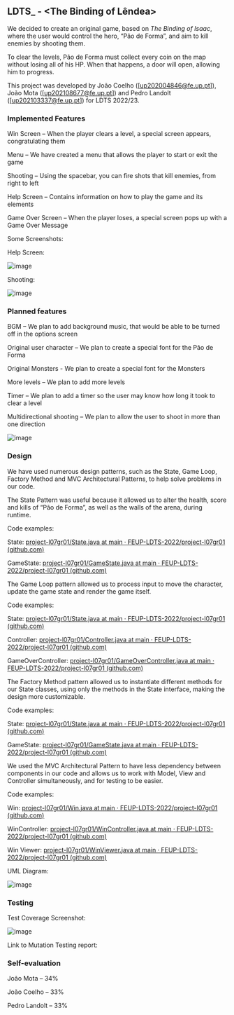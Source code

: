 ## LDTS_<L07><GR01> - <The Binding of Lêndea>

We decided to create an original game, based on *The Binding of Isaac*, where the user would control the hero, “Pão de Forma”, and aim to kill enemies by shooting them.

To clear the levels, Pão de Forma must collect every coin on the map without losing all of his HP. When that happens, a door will open, allowing him to progress.

This project was developed by João Coelho ([up202004846@fe.up.pt]), João Mota ([up202108677@fe.up.pt]) and Pedro Landolt ([up202103337@fe.up.pt]) for LDTS 2022/23.



### Implemented Features


Win Screen – When the player clears a level, a special screen appears, congratulating them


Menu – We have created a menu that allows the player to start or exit the game


Shooting – Using the spacebar, you can fire shots that kill enemies, from right to left


Help Screen – Contains information on how to play the game and its elements


Game Over Screen – When the player loses, a special screen pops up with a Game Over Message


Some Screenshots:


Help Screen:

![image](https://user-images.githubusercontent.com/92723402/204062661-a4dabda3-e055-47aa-9f09-c643713722dd.png)


Shooting: 

![image](https://user-images.githubusercontent.com/92723402/204062683-63f1e2cd-c2ed-42fc-aae5-a08973a8b5ff.png)



### Planned features

BGM – We plan to add background music, that would be able to be turned off in the options screen


Original user character – We plan to create a special font for the Pão de Forma


Original Monsters - We plan to create a special font for the Monsters


More levels – We plan to add more levels


Timer – We plan to add a timer so the user may know how long it took to clear a level


Multidirectional shooting – We plan to allow the user to shoot in more than one direction


![image](https://user-images.githubusercontent.com/92723402/204062778-a1c9d05e-f68c-4332-a7c9-6dae67a9e6ce.png)



### Design


We have used numerous design patterns, such as the State, Game Loop, Factory Method and MVC Architectural Patterns, to help solve problems in our code.


The State Pattern was useful because it allowed us to alter the health, score and kills of “Pão de Forma”, as well as the walls of the arena, during runtime.


Code examples:

State: [project-l07gr01/State.java at main · FEUP-LDTS-2022/project-l07gr01 (github.com)](https://github.com/FEUP-LDTS-2022/project-l07gr01/blob/main/src/main/java/com/aor/lendea/states/State.java)

GameState: [project-l07gr01/GameState.java at main · FEUP-LDTS-2022/project-l07gr01 (github.com)](https://github.com/FEUP-LDTS-2022/project-l07gr01/blob/main/src/main/java/com/aor/lendea/states/GameState.java)



The Game Loop pattern allowed us to process input to move the character, update the game state and render the game itself.


Code examples:

State: [project-l07gr01/State.java at main · FEUP-LDTS-2022/project-l07gr01 (github.com)](https://github.com/FEUP-LDTS-2022/project-l07gr01/blob/main/src/main/java/com/aor/lendea/states/State.java)

Controller: [project-l07gr01/Controller.java at main · FEUP-LDTS-2022/project-l07gr01 (github.com)](https://github.com/FEUP-LDTS-2022/project-l07gr01/blob/main/src/main/java/com/aor/lendea/controller/Controller.java)

GameOverController: [project-l07gr01/GameOverController.java at main · FEUP-LDTS-2022/project-l07gr01 (github.com)](https://github.com/FEUP-LDTS-2022/project-l07gr01/blob/main/src/main/java/com/aor/lendea/controller/menu/GameOverController.java)



The Factory Method pattern allowed us to instantiate different methods for our State classes, using only the methods in the State interface, making the design more customizable.


Code examples:

State: [project-l07gr01/State.java at main · FEUP-LDTS-2022/project-l07gr01 (github.com)](https://github.com/FEUP-LDTS-2022/project-l07gr01/blob/main/src/main/java/com/aor/lendea/states/State.java)

GameState: [project-l07gr01/GameState.java at main · FEUP-LDTS-2022/project-l07gr01 (github.com)](https://github.com/FEUP-LDTS-2022/project-l07gr01/blob/main/src/main/java/com/aor/lendea/states/GameState.java)



We used the MVC Architectural Pattern to have less dependency between components in our code and allows us to work with Model, View and Controller simultaneously, and for testing to be easier.


Code examples:

Win: [project-l07gr01/Win.java at main · FEUP-LDTS-2022/project-l07gr01 (github.com)](https://github.com/FEUP-LDTS-2022/project-l07gr01/blob/main/src/main/java/com/aor/lendea/model/win/Win.java)

WinController: [project-l07gr01/WinController.java at main · FEUP-LDTS-2022/project-l07gr01 (github.com)](https://github.com/FEUP-LDTS-2022/project-l07gr01/blob/main/src/main/java/com/aor/lendea/controller/menu/WinController.java)

Win Viewer: [project-l07gr01/WinViewer.java at main · FEUP-LDTS-2022/project-l07gr01 (github.com)](https://github.com/FEUP-LDTS-2022/project-l07gr01/blob/main/src/main/java/com/aor/lendea/viewer/win/WinViewer.java)


UML Diagram:

![image](https://user-images.githubusercontent.com/92723402/204062831-d3e8d77c-abc2-4da4-ad7f-462c13ef4fe3.png)



### Testing

Test Coverage Screenshot:

![image](https://user-images.githubusercontent.com/92723402/204062863-59f64adc-2a86-436d-b2d2-1f50a2d9f158.png)


Link to Mutation Testing report:

### Self-evaluation

João Mota – 34%

João Coelho – 33%

Pedro Landolt – 33%
